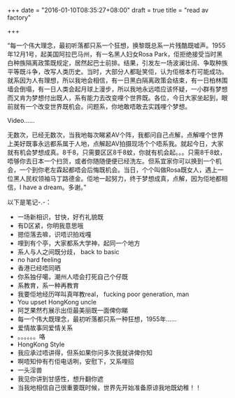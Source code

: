 +++
date = "2016-01-10T08:35:27+08:00"
draft = true
title = "read av factory"

+++



“每一个伟大理念，最初听落都只系一个狂想，换黎既总系一片残酷既嘘声。1955年12月1号，起美国阿拉巴马州，有一名黑人妇女Rosa Park，佢拒绝接受当时黑白种族隔离政策既规定，居然起巴士前排。结果，引发左一场波澜壮阔、争取种族平等既斗争，改写人类历史。当时，大部分人都耻笑佢，认为佢根本冇可能成功。就系因为人有理想，所以我地会相信，有一日黑白隔离政策会结束，有一日柏林围墙会倒塌，有一日人类会起月球上漫步，所以我地永远唔应该怀疑，一小群有梦想而又肯为梦想付出既人，系有能力去改变哩个世界既。各位，今日大家坐起到，眼前就有一个改变世界既机会。问题系，你地敢唔敢去实践哩个梦想。

Video……

无数次，已经无数次，当我地每次睇紧AV个阵，我都问自己点解，点解哩个世界上美好既事永远都系属于人地，点解起AV拍摄现场个个唔系我。就起今日，大家就有机会梦想成真。8千8，只需要区区8千8蚊，你就有机会起。。。只需8千8蚊，唔够你去日本一个扫货，或者你随随便便已经洗左。但系宜家你可以换到一个机会，一个到你老左霖起都唔会后悔既机会。当日，个个叫做Rosa既女人，遇上一位黑人民权领袖马丁路德金。佢地一起努力，终于梦想成真，点解，因为佢地都相信，I have a dream。多谢。”

以下是笔记-.-：

* 一场新相识，甘快，好冇礼貌既
* 有D区紧，你明我意思哦
* 摁佢落去嘛，识唔识拍戏嘎
* 哩到有个亭，大家都系大学神，起同一个地方
* 系人与人之间既分歧， back to basic
* no hard feeling
* 香港已经唔同晒
* 你系独仔噶，潮州人唔会打死自己个仔既
* 系教育，系一种再教育
* 我要佢地经历咩叫真咩教real， fucking poor generation, man
* You upset HongKong uncle
* 阿芝果然冇展示出佢最美丽既一面俾你睇
* 每一个伟大既理念，最初听落都只系一种狂想，1955年……
* 爱情故事同爱情关系
* 。。。。。。咯
* HongKong Style
* 我应承过唔讲得，但系如果你问多次我就讲俾你知
* 啊唔知仲有冇佢电话咧，安慰下，又系哩招
* 一头淫兽
* 我见你讲到甘感性，想升翻你遮
* 当我地相信自己很重要既时候，世界先开始准备原谅我地既幼稚！！